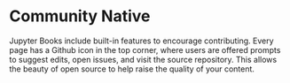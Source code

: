 # Community Native

Jupyter Books include built-in features to encourage contributing. Every page has a Github icon in the top corner, where users are offered prompts to suggest edits, open issues, and visit the source repository. This allows the beauty of open source to help raise the quality of your content.
